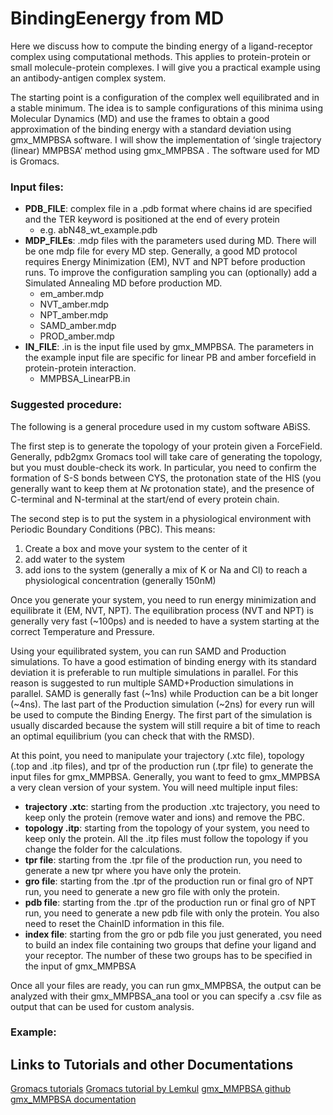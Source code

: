 # BindingEenergy from MD

Here we discuss how to compute the binding energy of a ligand-receptor complex using computational methods. This applies to protein-protein or small molecule-protein complexes. I will give you a practical example using an antibody-antigen complex system.

The starting point is a configuration of the complex well equilibrated and in a stable minimum. The idea is to sample configurations of this minima using Molecular Dynamics (MD) and use the frames to obtain a good approximation of the binding energy with a standard deviation using gmx_MMPBSA software. I will show the implementation of ‘single trajectory (linear) MMPBSA’ method using gmx_MMPBSA . The software used for MD is Gromacs.

### Input files:
- **PDB_FILE**: complex file in a .pdb format where chains id are specified and the TER keyword is positioned at the end of every protein
  + e.g. abN48_wt_example.pdb
- __MDP_FILEs__: .mdp files with the parameters used during MD. There will be one mdp file for every MD step. Generally, a good MD protocol requires Energy Minimization (EM), NVT and NPT before production runs. To improve the configuration sampling you can (optionally) add a Simulated Annealing MD before production MD.
  + em_amber.mdp
  + NVT_amber.mdp
  + NPT_amber.mdp
  + SAMD_amber.mdp
  + PROD_amber.mdp 
- **IN_FILE**: .in is the input file used by gmx_MMPBSA. The parameters in the example input file are specific for linear PB and amber forcefield in protein-protein interaction.
  + MMPBSA_LinearPB.in 

### Suggested procedure:
The following is a general procedure used in my custom software ABiSS. 

The first step is to generate the topology of your protein given a ForceField. Generally, pdb2gmx Gromacs tool will take care of generating the topology, but you must double-check its work. In particular, you need to confirm the formation of S-S bonds between CYS, the protonation state of the HIS (you generally want to keep them at $N\epsilon$ protonation state), and the presence of C-terminal and N-terminal at the start/end of every protein chain.

The second step is to put the system in a physiological environment with Periodic Boundary Conditions (PBC). This means:
1. Create a box and move your system to the center of it
2. add water to the system
3. add ions to the system (generally a mix of K or Na and Cl) to reach a physiological concentration (generally 150nM)

Once you generate your system, you need to run energy minimization and equilibrate it (EM, NVT, NPT). The equilibration process (NVT and NPT) is generally very fast (~100ps) and is needed to have a system starting at the correct Temperature and Pressure.

Using your equilibrated system, you can run SAMD and Production simulations. To have a good estimation of binding energy with its standard deviation it is preferable to run multiple simulations in parallel. For this reason is suggested to run multiple SAMD+Production simulations in parallel. SAMD is generally fast (~1ns) while Production can be a bit longer (~4ns). The last part of the Production simulation (~2ns) for every run will be used to compute the Binding Energy. The first part of the simulation is usually discarded because the system will still require a bit of time to reach an optimal equilibrium (you can check that with the RMSD).

At this point, you need to manipulate your trajectory (.xtc file), topology (.top and .itp files), and tpr of the production run (.tpr file) to generate the input files for gmx_MMPBSA. Generally, you want to feed to gmx_MMPBSA a very clean version of your system. You will need multiple input files:
- **trajectory .xtc**: starting from the production .xtc trajectory, you need to keep only the protein (remove water and ions) and remove the PBC.
- **topology .itp**: starting from the topology of your system, you need to keep only the protein. All the .itp files must follow the topology if you change the folder for the calculations.
- **tpr file**: starting from the .tpr file of the production run, you need to generate a new tpr where you have only the protein.
- **gro file**: starting from the .tpr of the production run or final gro of NPT run, you need to generate a new gro file with only the protein.
- **pdb file**: starting from the .tpr of the production run or final gro of NPT run, you need to generate a new pdb file with only the protein. You also need to reset the ChainID information in this file.
- **index file**: starting from the gro or pdb file you just generated, you need to build an index file containing two groups that define your ligand and your receptor. The number of these two groups has to be specified in the input of gmx_MMPBSA

Once all your files are ready, you can run gmx_MMPBSA, the output can be analyzed with their gmx_MMPBSA_ana tool or you can specify a .csv file as output that can be used for custom analysis.

### Example:


## Links to Tutorials and other Documentations
[Gromacs tutorials](https://tutorials.gromacs.org/)
[Gromacs tutorial by Lemkul](http://www.mdtutorials.com/gmx/)
[gmx_MMPBSA github](https://github.com/Valdes-Tresanco-MS/gmx_MMPBSA)
[gmx_MMPBSA documentation](https://valdes-tresanco-ms.github.io/gmx_MMPBSA/dev/getting-started/)
